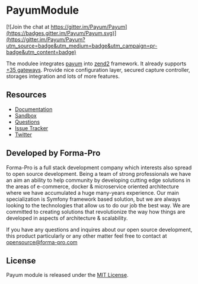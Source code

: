 # PayumModule

[![Join the chat at https://gitter.im/Payum/Payum](https://badges.gitter.im/Payum/Payum.svg)](https://gitter.im/Payum/Payum?utm_source=badge&utm_medium=badge&utm_campaign=pr-badge&utm_content=badge)

The modulee integrates [payum](https://github.com/Payum/Payum) into [zend2](http://framework.zend.com/) framework.
It already supports [+35 gateways](https://github.com/Payum/Core/blob/master/Resources/docs/supported-gateways.md).
Provide nice configuration layer, secured capture controller, storages integration and lots of more features.

## Resources

* [Documentation](https://github.com/Payum/PayumModule/blob/master/docs/index.md)
* [Sandbox](https://github.com/makasim/PayumModuleSandbox)
* [Questions](http://stackoverflow.com/questions/tagged/payum)
* [Issue Tracker](https://github.com/Payum/PayumModule/issues)
* [Twitter](https://twitter.com/payumphp)

## Developed by Forma-Pro

Forma-Pro is a full stack development company which interests also spread to open source development. 
Being a team of strong professionals we have an aim an ability to help community by developing cutting edge solutions in the areas of e-commerce, docker & microservice oriented architecture where we have accumulated a huge many-years experience. 
Our main specialization is Symfony framework based solution, but we are always looking to the technologies that allow us to do our job the best way. We are committed to creating solutions that revolutionize the way how things are developed in aspects of architecture & scalability.

If you have any questions and inquires about our open source development, this product particularly or any other matter feel free to contact at opensource@forma-pro.com

## License

Payum module is released under the [MIT License](LICENSE).
